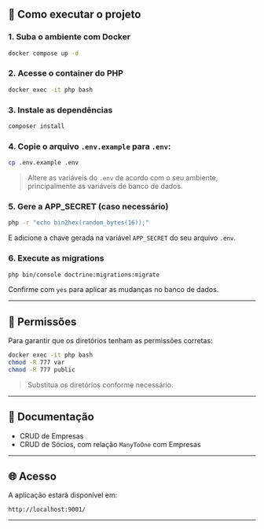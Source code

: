 
## 🚀 Como executar o projeto

### 1. Suba o ambiente com Docker

```bash
docker compose up -d
```

### 2. Acesse o container do PHP

```bash
docker exec -it php bash
```

### 3. Instale as dependências

```bash
composer install
```

### 4. Copie o arquivo `.env.example` para `.env`:

```bash
cp .env.example .env
```

> Altere as variáveis do `.env` de acordo com o seu ambiente, principalmente as variáveis de banco de dados.

### 5. Gere a APP_SECRET (caso necessário)

```bash
php -r "echo bin2hex(random_bytes(16));"
```

E adicione a chave gerada na variável `APP_SECRET` do seu arquivo `.env`.

### 6. Execute as migrations

```bash
php bin/console doctrine:migrations:migrate
```

Confirme com `yes` para aplicar as mudanças no banco de dados.

---

## 🔐 Permissões

Para garantir que os diretórios tenham as permissões corretas:

```bash
docker exec -it php bash
chmod -R 777 var
chmod -R 777 public
```

> Substitua os diretórios conforme necessário.

---

## 📄 Documentação

- CRUD de Empresas
- CRUD de Sócios, com relação `ManyToOne` com Empresas

---

## 🌐 Acesso

A aplicação estará disponível em:

```
http://localhost:9001/
```

---

